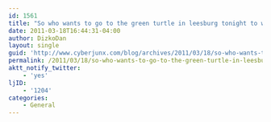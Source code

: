 ```yaml
---
id: 1561
title: "So who wants to go to the green turtle in leesburg tonight to watch the caps game?"
date: 2011-03-18T16:44:31-04:00
author: DizkoDan
layout: single
guid: 'http://www.cyberjunx.com/blog/archives/2011/03/18/so-who-wants-to-go-to-the-green-turtle-in-leesburg-tonight-to-watch-the-caps-game/'
permalink: /2011/03/18/so-who-wants-to-go-to-the-green-turtle-in-leesburg-tonight-to-watch-the-caps-game/
aktt_notify_twitter:
    - 'yes'
ljID:
    - '1204'
categories:
    - General
---
```


<div class="posterous_autopost"></div>